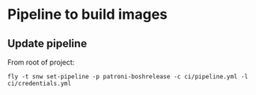 Pipeline to build images
========================

Update pipeline
---------------

From root of project:

```
fly -t snw set-pipeline -p patroni-boshrelease -c ci/pipeline.yml -l ci/credentials.yml
```
